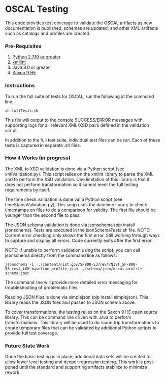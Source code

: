 # OSCAL Testing

This code provides test coverage to validate the OSCAL artifacts as new documentation is published, schemas are updated, and other XML artifacts such as catalogs and profiles are created.

### Pre-Requisites

1. [Python 2.7.10 or greater](https://www.python.org/)
2. [xmllint](http://xmlsoft.org/xmllint.html)
3. Java 8.0 or greater
4. [Saxon 9 HE](http://saxon.sourceforge.net/)

### Instructions

To run the full suite of tests for OSCAL, run the following at the command line:

```sh fullTests.sh```

This file will output to the console SUCCESS/ERROR messages with supporting logs for all relevant XML/XSD pairs defined in the validation script.

In addition to the full test suite, individual test files can be run.  Each of these tests is captured in separate .sh files.

### How it Works (in progress)

The XML to XSD validation is done via a Python script (see xmlValidation.py).  This script relies on the xmlint library to parse the XML and to perform the XSD validation.  One limitation of this library is that it does not perform transformation so it cannot meet the full testing requirements by itself.

The time check validation is done vai a Python script (see timeStampValidation.py).  This scrip uses the datetime library to check timestamps on files to do a comparison for validity.  The first file should be younger than the second file to pass.

The JSON schema validation is done via jsonschema (pip install jsonschema).  Tests are executed in the jsonSchemaTests.sh file.  NOTE: Current error checking only shows the first error.  Still working through ways to capture and display all errors.  Code currently exits after the first error.

NOTE: If unable to perform validation using the script, you can call jsonschema directly from the command line as follows:

```
jsonschema -i ../content/nist.gov/SP800-53/rev4/NIST_SP-800-53_rev4_LOW-baseline_profile.json ../schema/json/oscal-profile-schema.json
```
The command line will provide more detailed error messaging for troubleshooting of problematic files.

Reading JSON files is done via simplejson (pip install simplejson).  This library reads the JSON files and passes to JSON schema above.

To cover transformations, the testing relies on the Saxon 9 HE open source library.  This can be command line driven with Java to perform transformations.  This library will be used to do round trip transformations to create temporary files that can be validated by additional Python scripts to provide full test coverage.

### Future State Work

Once the basic testing is in place, additional data sets will be created to allow lower level testing and deeper regression testing.  This work is post-poned until the standard and supporting artifacts stabilize to minimize rework.
